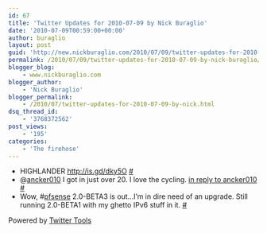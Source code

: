```yaml
---
id: 67
title: 'Twitter Updates for 2010-07-09 by Nick Buraglio'
date: '2010-07-09T00:59:00+00:00'
author: buraglio
layout: post
guid: 'http://new.nickburaglio.com/2010/07/09/twitter-updates-for-2010-07-09-by-nick-buraglio/'
permalink: /2010/07/09/twitter-updates-for-2010-07-09-by-nick-buraglio/
blogger_blog:
    - www.nickburaglio.com
blogger_author:
    - 'Nick Buraglio'
blogger_permalink:
    - /2010/07/twitter-updates-for-2010-07-09-by-nick.html
dsq_thread_id:
    - '3768372562'
post_views:
    - '195'
categories:
    - 'The firehose'
---
```


- HIGHLANDER <http://is.gd/dky5O> [\#](http://twitter.com/buraglio/statuses/18065364977)
- @[ancker010](http://twitter.com/ancker010) I got in just over 20. I love the cycling. [in reply to ancker010](http://twitter.com/ancker010/statuses/18079218941) [\#](http://twitter.com/buraglio/statuses/18081575517)
- Wow, #[pfsense](http://search.twitter.com/search?q=%23pfsense) 2.0-BETA3 is out…I’m in dire need of an upgrade. Still running 2.0-BETA1 with my ghetto IPv6 stuff in it. [\#](http://twitter.com/buraglio/statuses/18083449196)

Powered by [Twitter Tools](http://alexking.org/projects/wordpress)